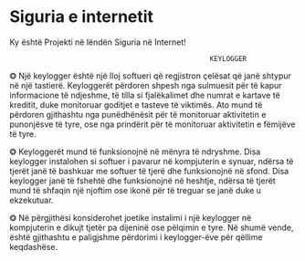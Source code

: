 
# Siguria e internetit
Ky është Projekti në lëndën Siguria në Internet!

                                                     KEYLOGGER


❂ Një keylogger është një lloj softueri që regjistron çelësat që janë shtypur në një tastierë. Keyloggerët përdoren shpesh nga sulmuesit për të kapur informacione të   ndjeshme, të tilla si fjalëkalimet dhe numrat e kartave të kreditit, duke monitoruar goditjet e tasteve të viktimës. Ato mund të përdoren gjithashtu nga punëdhënësit   për të monitoruar aktivitetin e punonjësve të tyre, ose nga prindërit për të monitoruar aktivitetin e fëmijëve të tyre.

❂ Keyloggerët mund të funksionojnë në mënyra të ndryshme. Disa keylogger instalohen si softuer i pavarur në kompjuterin e synuar, ndërsa të tjerët janë të bashkuar me   softuer të tjerë dhe funksionojnë në sfond. Disa keylogger janë të fshehtë dhe funksionojnë në heshtje, ndërsa të tjerët mund të shfaqin një njoftim ose ikonë për të   treguar se janë duke u ekzekutuar.

❂ Në përgjithësi konsiderohet joetike instalimi i një keylogger në kompjuterin e dikujt tjetër pa dijeninë ose pëlqimin e tyre. Në shumë vende, është gjithashtu e       paligjshme përdorimi i keylogger-ëve për qëllime keqdashëse.
